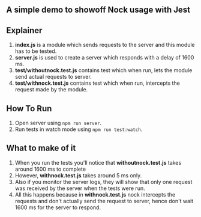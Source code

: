 ## A simple demo to showoff Nock usage with Jest

## Explainer

1. **index.js** is a module which sends requests to the server and this module has to be tested.
1. **server.js** is used to create a server which responds with a delay of 1600 ms.
1. **test/withoutnock.test.js** contains test which when run, lets the module send actual requests to server.
1. **test/withnock.test.js** contains test which when run, intercepts the request made by the module.

## How To Run

1. Open server using `npm run server`.
1. Run tests in watch mode using `npm run test:watch`.

## What to make of it

1. When you run the tests you'll notice that **withoutnock.test.js** takes around 1600 ms to complete
1. However, **withnock.test.js** takes around 5 ms only.
1. Also if you monitor the server logs, they will show that only one request was received by the server when the tests were run.
1. All this happens because in **withnock.test.js** nock intercepts the requests and don't actually send the request to server, hence don't wait 1600 ms for the server to respond.
